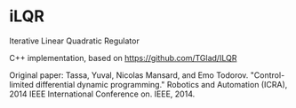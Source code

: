 # iLQR
Iterative Linear Quadratic Regulator

C++ implementation, based on https://github.com/TGlad/ILQR

Original paper: Tassa, Yuval, Nicolas Mansard, and Emo Todorov. "Control-limited differential dynamic programming." Robotics and Automation (ICRA), 2014 IEEE International Conference on. IEEE, 2014.
